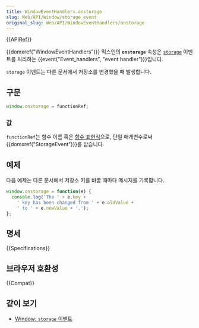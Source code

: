 ```yaml
---
title: WindowEventHandlers.onstorage
slug: Web/API/Window/storage_event
original_slug: Web/API/WindowEventHandlers/onstorage
---
```

<div class="syntaxbox">{{APIRef}}</div>

{{domxref("WindowEventHandlers")}} 믹스인의 **`onstorage`** 속성은 [`storage`](/ko/docs/Web/API/Window/storage_event) 이벤트를 처리하는 {{event("Event_handlers", "event handler")}}입니다.

`storage` 이벤트는 다른 문서에서 저장소를 변경했을 때 발생합니다.

## 구문

```js
window.onstorage = functionRef;
```

### 값

`functionRef`는 함수 이름 혹은 [함수 표현식](/ko/docs/Web/JavaScript/Reference/Operators/function)으로, 단일 매개변수로써 {{domxref("StorageEvent")}}를 받습니다.

## 예제

다음 예제는 다른 문서에서 저장소 키를 바꿀 때마다 메시지를 기록합니다.

```js
window.onstorage = function(e) {
  console.log('The ' + e.key +
    ' key has been changed from ' + e.oldValue +
    ' to ' + e.newValue + '.');
};
```

## 명세

{{Specifications}}

## 브라우저 호환성

{{Compat}}

## 같이 보기

- [Window: `storage` 이벤트](/ko/docs/Web/API/Window/storage_event)
